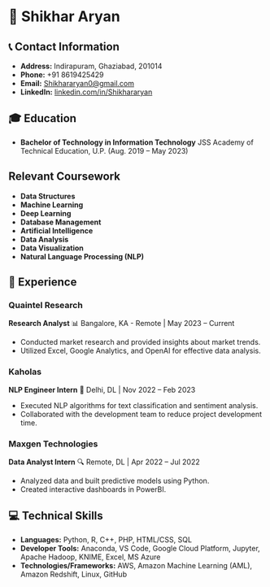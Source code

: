 # 🚀 Shikhar Aryan

## 📞 Contact Information
- **Address:** Indirapuram, Ghaziabad, 201014
- **Phone:** +91 8619425429
- **Email:** Shikhararyan0@gmail.com
- **LinkedIn:** [linkedin.com/in/Shikhararyan](linkedin.com/in/Shikhararyan)

## 🎓 Education
- **Bachelor of Technology in Information Technology**
  JSS Academy of Technical Education, U.P. (Aug. 2019 – May 2023)

## Relevant Coursework
- **Data Structures**
- **Machine Learning**
- **Deep Learning**
- **Database Management**
- **Artificial Intelligence**
- **Data Analysis**
- **Data Visualization**
- **Natural Language Processing (NLP)**


## 💼 Experience

### Quaintel Research
**Research Analyst** 📊
Bangalore, KA - Remote | May 2023 – Current
- Conducted market research and provided insights about market trends.
- Utilized Excel, Google Analytics, and OpenAI for effective data analysis.

### Kaholas
**NLP Engineer Intern** 🤖
Delhi, DL | Nov 2022 – Feb 2023
- Executed NLP algorithms for text classification and sentiment analysis.
- Collaborated with the development team to reduce project development time.

### Maxgen Technologies
**Data Analyst Intern** 🔍
Remote, DL | Apr 2022 – Jul 2022
- Analyzed data and built predictive models using Python.
- Created interactive dashboards in PowerBI.

## 💻 Technical Skills
- **Languages:** Python, R, C++, PHP, HTML/CSS, SQL
- **Developer Tools:** Anaconda, VS Code, Google Cloud Platform, Jupyter, Apache Hadoop, KNIME, Excel, MS Azure
- **Technologies/Frameworks:** AWS, Amazon Machine Learning (AML), Amazon Redshift, Linux, GitHub
